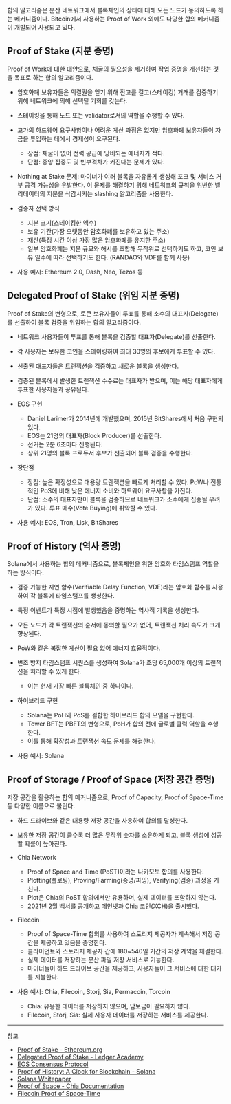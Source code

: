 
합의 알고리즘은 분산 네트워크에서 블록체인의 상태에 대해 모든 노드가 동의하도록 하는 메커니즘이다. Bitcoin에서 사용하는 Proof of Work 외에도 다양한 합의 메커니즘이 개발되어 사용되고 있다.

## Proof of Stake (지분 증명)

Proof of Work에 대한 대안으로, 채굴의 필요성을 제거하여 작업 증명을 개선하는 것을 목표로 하는 합의 알고리즘이다.

- 암호화폐 보유자들은 의결권을 얻기 위해 잔고를 걸고(스테이킹) 거래를 검증하기 위해 네트워크에 의해 선택될 기회를 갖는다.
- 스테이킹을 통해 노드 또는 validator로서의 역할을 수행할 수 있다.
- 고가의 하드웨어 요구사항이나 어려운 계산 과정은 없지만 암호화폐 보유자들이 자금을 투입하는 데에서 경제성이 요구된다.
  - 장점: 채굴이 없어 전력 공급에 낭비되는 에너지가 적다.
  - 단점: 중앙 집중도 및 빈부격차가 커진다는 문제가 있다.
- Nothing at Stake 문제: 마이너가 여러 블록을 자유롭게 생성해 포크 및 서비스 거부 공격 가능성을 유발한다. 이 문제를 해결하기 위해 네트워크의 규칙을 위반한 벨리데이터의 지분을 삭감시키는 slashing 알고리즘을 사용한다.

- 검증자 선택 방식
  - 지분 크기(스테이킹한 액수)
  - 보유 기간(가장 오랫동안 암호화폐를 보유하고 있는 주소)
  - 재산(특정 시간 이상 가장 많은 암호화폐를 유지한 주소)
  - 일부 암호화폐는 지분 규모와 해시를 조합해 무작위로 선택하기도 하고, 코인 보유 일수에 따라 선택하기도 한다. (RANDAO와 VDF를 함께 사용)

- 사용 예시: Ethereum 2.0, Dash, Neo, Tezos 등

## Delegated Proof of Stake (위임 지분 증명)

Proof of Stake의 변형으로, 토큰 보유자들이 투표를 통해 소수의 대표자(Delegate)를 선출하여 블록 검증을 위임하는 합의 알고리즘이다.

- 네트워크 사용자들이 투표를 통해 블록을 검증할 대표자(Delegate)를 선출한다.
- 각 사용자는 보유한 코인을 스테이킹하여 최대 30명의 후보에게 투표할 수 있다.
- 선출된 대표자들은 트랜잭션을 검증하고 새로운 블록을 생성한다.
- 검증된 블록에서 발생한 트랜잭션 수수료는 대표자가 받으며, 이는 해당 대표자에게 투표한 사용자들과 공유된다.

- EOS 구현
  - Daniel Larimer가 2014년에 개발했으며, 2015년 BitShares에서 처음 구현되었다.
  - EOS는 21명의 대표자(Block Producer)를 선출한다.
  - 선거는 2분 6초마다 진행된다.
  - 상위 21명의 블록 프로듀서 후보가 선출되어 블록 검증을 수행한다.

- 장단점
  - 장점: 높은 확장성으로 대용량 트랜잭션을 빠르게 처리할 수 있다. PoW나 전통적인 PoS에 비해 낮은 에너지 소비와 하드웨어 요구사항을 가진다.
  - 단점: 소수의 대표자만이 블록을 검증하므로 네트워크가 소수에게 집중될 우려가 있다. 투표 매수(Vote Buying)에 취약할 수 있다.

- 사용 예시: EOS, Tron, Lisk, BitShares

## Proof of History (역사 증명)

Solana에서 사용하는 합의 메커니즘으로, 블록체인을 위한 암호화 타임스탬프 역할을 하는 방식이다.

- 검증 가능한 지연 함수(Verifiable Delay Function, VDF)라는 암호화 함수를 사용하여 각 블록에 타임스탬프를 생성한다.
- 특정 이벤트가 특정 시점에 발생했음을 증명하는 역사적 기록을 생성한다.
- 모든 노드가 각 트랜잭션의 순서에 동의할 필요가 없어, 트랜잭션 처리 속도가 크게 향상된다.
- PoW와 같은 복잡한 계산이 필요 없어 에너지 효율적이다.
- 변조 방지 타임스탬프 시퀀스를 생성하여 Solana가 초당 65,000개 이상의 트랜잭션을 처리할 수 있게 한다.
  - 이는 현재 가장 빠른 블록체인 중 하나이다.

- 하이브리드 구현
  - Solana는 PoH와 PoS를 결합한 하이브리드 합의 모델을 구현한다.
  - Tower BFT는 PBFT의 변형으로, PoH가 합의 전에 글로벌 클럭 역할을 수행한다.
  - 이를 통해 확장성과 트랜잭션 속도 문제를 해결한다.

- 사용 예시: Solana

## Proof of Storage / Proof of Space (저장 공간 증명)

저장 공간을 활용하는 합의 메커니즘으로, Proof of Capacity, Proof of Space-Time 등 다양한 이름으로 불린다.

- 하드 드라이브와 같은 대용량 저장 공간을 사용하여 합의를 달성한다.
- 보유한 저장 공간이 클수록 더 많은 무작위 숫자를 소유하게 되고, 블록 생성에 성공할 확률이 높아진다.

- Chia Network
  - Proof of Space and Time (PoST)이라는 나카모토 합의를 사용한다.
  - Plotting(플로팅), Proving/Farming(증명/파밍), Verifying(검증) 과정을 거친다.
  - Plot은 Chia의 PoST 합의에서만 유용하며, 실제 데이터를 포함하지 않는다.
  - 2021년 2월 백서를 공개하고 메인넷과 Chia 코인(XCH)을 출시했다.

- Filecoin
  - Proof of Space-Time 합의를 사용하여 스토리지 제공자가 계속해서 저장 공간을 제공하고 있음을 증명한다.
  - 클라이언트와 스토리지 제공자 간에 180~540일 기간의 저장 계약을 체결한다.
  - 실제 데이터를 저장하는 분산 파일 저장 서비스로 기능한다.
  - 마이너들이 하드 드라이브 공간을 제공하고, 사용자들이 그 서비스에 대한 대가를 지불한다.

- 사용 예시: Chia, Filecoin, Storj, Sia, Permacoin, Torcoin
  - Chia: 유용한 데이터를 저장하지 않으며, 담보금이 필요하지 않다.
  - Filecoin, Storj, Sia: 실제 사용자 데이터를 저장하는 서비스를 제공한다.

---
참고

- [Proof of Stake - Ethereum.org](https://ethereum.org/en/developers/docs/consensus-mechanisms/pos/)
- [Delegated Proof of Stake - Ledger Academy](https://www.ledger.com/academy/what-is-delegated-proof-of-stake-dpos)
- [EOS Consensus Protocol](https://developers.eos.io/welcome/v2.0/protocol-guides/consensus_protocol/)
- [Proof of History: A Clock for Blockchain - Solana](https://medium.com/solana-labs/proof-of-history-a-clock-for-blockchain-cf47a61a9274)
- [Solana Whitepaper](https://solana.com/solana-whitepaper.pdf)
- [Proof of Space - Chia Documentation](https://docs.chia.net/chia-blockchain/consensus/proof-of-space-1.0/)
- [Filecoin Proof of Space-Time](https://filecoin.io/proof-of-spacetime.pdf)
